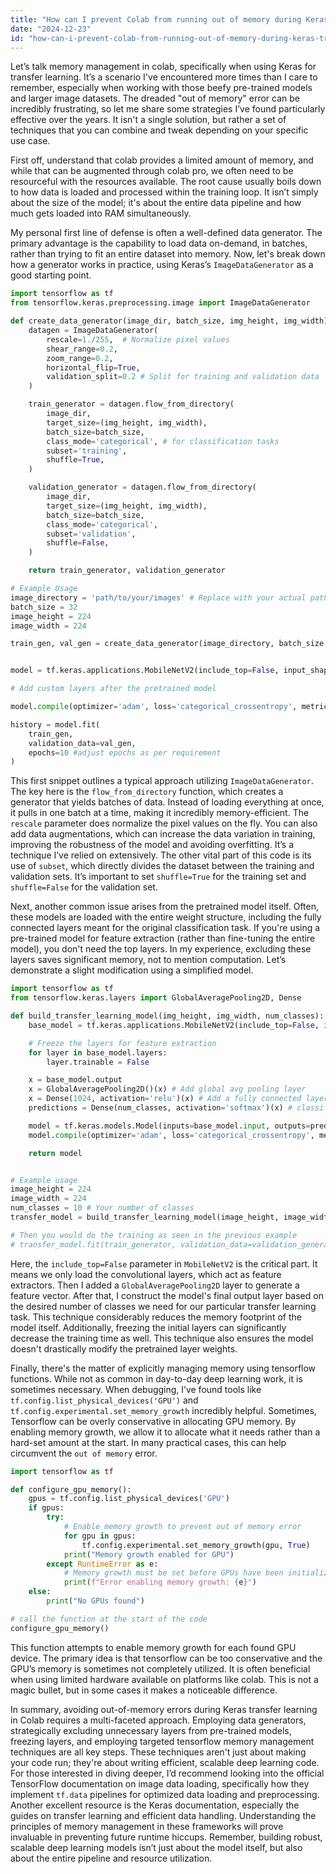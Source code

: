 ```yaml
---
title: "How can I prevent Colab from running out of memory during Keras transfer learning?"
date: "2024-12-23"
id: "how-can-i-prevent-colab-from-running-out-of-memory-during-keras-transfer-learning"
---
```


Let’s talk memory management in colab, specifically when using Keras for transfer learning. It’s a scenario I've encountered more times than I care to remember, especially when working with those beefy pre-trained models and larger image datasets. The dreaded "out of memory" error can be incredibly frustrating, so let me share some strategies I’ve found particularly effective over the years. It isn't a single solution, but rather a set of techniques that you can combine and tweak depending on your specific use case.

First off, understand that colab provides a limited amount of memory, and while that can be augmented through colab pro, we often need to be resourceful with the resources available. The root cause usually boils down to how data is loaded and processed within the training loop. It isn’t simply about the size of the model; it's about the entire data pipeline and how much gets loaded into RAM simultaneously.

My personal first line of defense is often a well-defined data generator. The primary advantage is the capability to load data on-demand, in batches, rather than trying to fit an entire dataset into memory. Now, let's break down how a generator works in practice, using Keras’s `ImageDataGenerator` as a good starting point.

```python
import tensorflow as tf
from tensorflow.keras.preprocessing.image import ImageDataGenerator

def create_data_generator(image_dir, batch_size, img_height, img_width):
    datagen = ImageDataGenerator(
        rescale=1./255,  # Normalize pixel values
        shear_range=0.2,
        zoom_range=0.2,
        horizontal_flip=True,
        validation_split=0.2 # Split for training and validation data
    )

    train_generator = datagen.flow_from_directory(
        image_dir,
        target_size=(img_height, img_width),
        batch_size=batch_size,
        class_mode='categorical', # for classification tasks
        subset='training',
        shuffle=True,
    )

    validation_generator = datagen.flow_from_directory(
        image_dir,
        target_size=(img_height, img_width),
        batch_size=batch_size,
        class_mode='categorical',
        subset='validation',
        shuffle=False,
    )

    return train_generator, validation_generator

# Example Usage
image_directory = 'path/to/your/images' # Replace with your actual path
batch_size = 32
image_height = 224
image_width = 224

train_gen, val_gen = create_data_generator(image_directory, batch_size, image_height, image_width)


model = tf.keras.applications.MobileNetV2(include_top=False, input_shape=(image_height, image_width, 3))

# Add custom layers after the pretrained model

model.compile(optimizer='adam', loss='categorical_crossentropy', metrics=['accuracy'])

history = model.fit(
    train_gen,
    validation_data=val_gen,
    epochs=10 #adjust epochs as per requirement
)
```

This first snippet outlines a typical approach utilizing `ImageDataGenerator`. The key here is the `flow_from_directory` function, which creates a generator that yields batches of data. Instead of loading everything at once, it pulls in one batch at a time, making it incredibly memory-efficient. The `rescale` parameter does normalize the pixel values on the fly. You can also add data augmentations, which can increase the data variation in training, improving the robustness of the model and avoiding overfitting. It’s a technique I’ve relied on extensively. The other vital part of this code is its use of `subset`, which directly divides the dataset between the training and validation sets. It’s important to set `shuffle=True` for the training set and `shuffle=False` for the validation set.

Next, another common issue arises from the pretrained model itself. Often, these models are loaded with the entire weight structure, including the fully connected layers meant for the original classification task. If you're using a pre-trained model for feature extraction (rather than fine-tuning the entire model), you don't need the top layers. In my experience, excluding these layers saves significant memory, not to mention computation. Let’s demonstrate a slight modification using a simplified model.

```python
import tensorflow as tf
from tensorflow.keras.layers import GlobalAveragePooling2D, Dense

def build_transfer_learning_model(img_height, img_width, num_classes):
    base_model = tf.keras.applications.MobileNetV2(include_top=False, input_shape=(img_height, img_width, 3)) # Notice include_top=False

    # Freeze the layers for feature extraction
    for layer in base_model.layers:
        layer.trainable = False

    x = base_model.output
    x = GlobalAveragePooling2D()(x) # Add global avg pooling layer
    x = Dense(1024, activation='relu')(x) # Add a fully connected layer
    predictions = Dense(num_classes, activation='softmax')(x) # classification layer

    model = tf.keras.models.Model(inputs=base_model.input, outputs=predictions) # Connect the model
    model.compile(optimizer='adam', loss='categorical_crossentropy', metrics=['accuracy'])

    return model


# Example usage
image_height = 224
image_width = 224
num_classes = 10 # Your number of classes
transfer_model = build_transfer_learning_model(image_height, image_width, num_classes)

# Then you would do the training as seen in the previous example
# transfer_model.fit(train_generator, validation_data=validation_generator, epochs=10)
```

Here, the `include_top=False` parameter in `MobileNetV2` is the critical part. It means we only load the convolutional layers, which act as feature extractors. Then I added a `GlobalAveragePooling2D` layer to generate a feature vector. After that, I construct the model's final output layer based on the desired number of classes we need for our particular transfer learning task. This technique considerably reduces the memory footprint of the model itself. Additionally, freezing the initial layers can significantly decrease the training time as well. This technique also ensures the model doesn't drastically modify the pretrained layer weights.

Finally, there's the matter of explicitly managing memory using tensorflow functions. While not as common in day-to-day deep learning work, it is sometimes necessary. When debugging, I’ve found tools like `tf.config.list_physical_devices('GPU')` and `tf.config.experimental.set_memory_growth` incredibly helpful. Sometimes, Tensorflow can be overly conservative in allocating GPU memory. By enabling memory growth, we allow it to allocate what it needs rather than a hard-set amount at the start. In many practical cases, this can help circumvent the `out of memory` error.

```python
import tensorflow as tf

def configure_gpu_memory():
    gpus = tf.config.list_physical_devices('GPU')
    if gpus:
        try:
            # Enable memory growth to prevent out of memory error
            for gpu in gpus:
                tf.config.experimental.set_memory_growth(gpu, True)
            print("Memory growth enabled for GPU")
        except RuntimeError as e:
            # Memory growth must be set before GPUs have been initialized
            print(f"Error enabling memory growth: {e}")
    else:
        print("No GPUs found")

# call the function at the start of the code
configure_gpu_memory()
```

This function attempts to enable memory growth for each found GPU device. The primary idea is that tensorflow can be too conservative and the GPU’s memory is sometimes not completely utilized. It is often beneficial when using limited hardware available on platforms like colab. This is not a magic bullet, but in some cases it makes a noticeable difference.

In summary, avoiding out-of-memory errors during Keras transfer learning in Colab requires a multi-faceted approach. Employing data generators, strategically excluding unnecessary layers from pre-trained models, freezing layers, and employing targeted tensorflow memory management techniques are all key steps. These techniques aren't just about making your code run; they're about writing efficient, scalable deep learning code. For those interested in diving deeper, I’d recommend looking into the official TensorFlow documentation on image data loading, specifically how they implement `tf.data` pipelines for optimized data loading and preprocessing. Another excellent resource is the Keras documentation, especially the guides on transfer learning and efficient data handling. Understanding the principles of memory management in these frameworks will prove invaluable in preventing future runtime hiccups. Remember, building robust, scalable deep learning models isn’t just about the model itself, but also about the entire pipeline and resource utilization.
